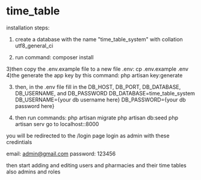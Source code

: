 # time_table
installation steps:

1) create a database with the name "time_table_system" with collation utf8_general_ci

2) run command:
	composer install

3)then copy the .env.example file to a new file .env:
	cp .env.example .env 
4)the generate the app key by this command:
	php artisan key:generate

3) then, in the .env file fill in the DB_HOST, DB_PORT, DB_DATABASE, DB_USERNAME, and DB_PASSWORD
DB_DATABASE=time_table_system
DB_USERNAME={your db username here}
DB_PASSWORD={your db password here}

4) then run commands:
php artisan migrate
php artisan db:seed
php artisan serv
go to localhost::8000

you will be redirected to the /login page
login as admin with these credintials

email: admin@gmail.com
password: 123456

then start adding and editing users and pharmacies and their time tables 
also admins and roles

